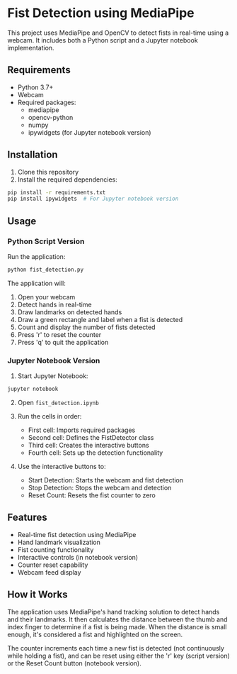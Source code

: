 # Fist Detection using MediaPipe

This project uses MediaPipe and OpenCV to detect fists in real-time using a webcam. It includes both a Python script and a Jupyter notebook implementation.

## Requirements
- Python 3.7+
- Webcam
- Required packages:
  - mediapipe
  - opencv-python
  - numpy
  - ipywidgets (for Jupyter notebook version)

## Installation

1. Clone this repository
2. Install the required dependencies:
```bash
pip install -r requirements.txt
pip install ipywidgets  # For Jupyter notebook version
```

## Usage

### Python Script Version
Run the application:
```bash
python fist_detection.py
```

The application will:
1. Open your webcam
2. Detect hands in real-time
3. Draw landmarks on detected hands
4. Draw a green rectangle and label when a fist is detected
5. Count and display the number of fists detected
6. Press 'r' to reset the counter
7. Press 'q' to quit the application

### Jupyter Notebook Version
1. Start Jupyter Notebook:
```bash
jupyter notebook
```

2. Open `fist_detection.ipynb`

3. Run the cells in order:
   - First cell: Imports required packages
   - Second cell: Defines the FistDetector class
   - Third cell: Creates the interactive buttons
   - Fourth cell: Sets up the detection functionality

4. Use the interactive buttons to:
   - Start Detection: Starts the webcam and fist detection
   - Stop Detection: Stops the webcam and detection
   - Reset Count: Resets the fist counter to zero

## Features

- Real-time fist detection using MediaPipe
- Hand landmark visualization
- Fist counting functionality
- Interactive controls (in notebook version)
- Counter reset capability
- Webcam feed display

## How it Works

The application uses MediaPipe's hand tracking solution to detect hands and their landmarks. It then calculates the distance between the thumb and index finger to determine if a fist is being made. When the distance is small enough, it's considered a fist and highlighted on the screen.

The counter increments each time a new fist is detected (not continuously while holding a fist), and can be reset using either the 'r' key (script version) or the Reset Count button (notebook version).